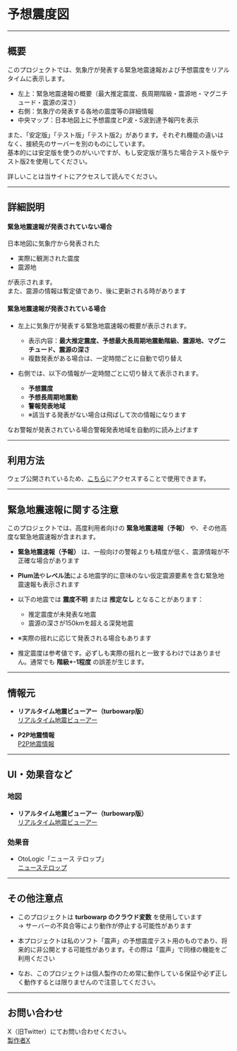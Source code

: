 # 予想震度図

---

## 概要

このプロジェクトでは、気象庁が発表する緊急地震速報および予想震度をリアルタイムに表示します。

- 左上：緊急地震速報の概要（最大推定震度、長周期階級・震源地・マグニチュード・震源の深さ）
- 右側：気象庁の発表する各地の震度等の詳細情報
- 中央マップ：日本地図上に予想震度とP波・S波到達予報円を表示

また、「安定版」「テスト版」「テスト版2」があります。それぞれ機能の違いはなく、接続先のサーバーを別のものにしています。  
基本的には安定版を使うのがいいですが、もし安定版が落ちた場合テスト版やテスト版2を使用してください。

詳しいことは当サイトにアクセスして読んでください。

---

## 詳細説明

#### 緊急地震速報が発表されていない場合
日本地図に気象庁から発表された
- 実際に観測された震度
- 震源地

が表示されます。  
また、震源の情報は暫定値であり、後に更新される時があります

#### 緊急地震速報が発表されている場合
- 左上に気象庁が発表する緊急地震速報の概要が表示されます。
  - 表示内容：**最大推定震度、予想最大長周期地震動階級、震源地、マグニチュード、震源の深さ**
  - 複数発表がある場合は、一定時間ごとに自動で切り替え

- 右側では、以下の情報が一定時間ごとに切り替えて表示されます。
  - **予想震度**
  - **予想長周期地震動**
  - **警報発表地域**
  - ※該当する発表がない場合は飛ばして次の情報になります

なお警報が発表されている場合警報発表地域を自動的に読み上げます

---

## 利用方法

ウェブ公開されているため、[こちら](https://anesewo.github.io/yosousindo/ "ウェブサイト")にアクセスすることで使用できます。


---

## 緊急地震速報に関する注意

このプロジェクトでは、高度利用者向けの **緊急地震速報（予報）** や、その他高度な緊急地震速報が含まれます。

- **緊急地震速報（予報）** は、一般向けの警報よりも精度が低く、震源情報が不正確な場合があります  

- **Plum法**や**レベル法**による地震学的に意味のない仮定震源要素を含む緊急地震速報も表示されます  

- 以下の地震では **震度不明** または **推定なし** となることがあります：
  - 推定震度が未発表な地震
  - 震源の深さが150kmを超える深発地震
- ※実際の揺れに応じて発表される場合もあります  

- 推定震度は参考値です。必ずしも実際の揺れと一致するわけではありません。通常でも **階級+-1程度** の誤差が生じます。  

---

## 情報元

- **リアルタイム地震ビューアー（turbowarp版）**  
  [リアルタイム地震ビューアー](https://turbowarp.org/636244032)

- **P2P地震情報**  
  [P2P地震情報](https://www.p2pquake.net/develop/json_api_v2/)

---

## UI・効果音など

### 地図

- **リアルタイム地震ビューアー（turbowarp版）**  
  [リアルタイム地震ビューアー](https://turbowarp.org/636244032)

### 効果音

- OtoLogic「ニュース テロップ」  
  [ニューステロップ](https://otologic.jp/free/se/news-accent01.html)

---

## その他注意点

- このプロジェクトは **turbowarp のクラウド変数** を使用しています  
  → サーバーの不具合等により動作が停止する可能性があります

- 本プロジェクトは私のソフト「震声」の予想震度テスト用のものであり、将来的に非公開とする可能性があります。その際は「震声」で同様の機能をご利用ください
- なお、このプロジェクトは個人製作のため常に動作している保証や必ず正しく動作するとは限りませんので注意してください。

---

## お問い合わせ

X（旧Twitter）にてお問い合わせください。  
[製作者X](https://x.com/aseneo2 "私のプロフィール")
